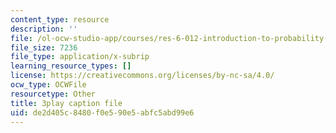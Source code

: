 ```yaml
---
content_type: resource
description: ''
file: /ol-ocw-studio-app/courses/res-6-012-introduction-to-probability-spring-2018/de2d405c8480f0e590e5abfc5abd99e6_qOQxeYGOIag.srt
file_size: 7236
file_type: application/x-subrip
learning_resource_types: []
license: https://creativecommons.org/licenses/by-nc-sa/4.0/
ocw_type: OCWFile
resourcetype: Other
title: 3play caption file
uid: de2d405c-8480-f0e5-90e5-abfc5abd99e6
---
```

